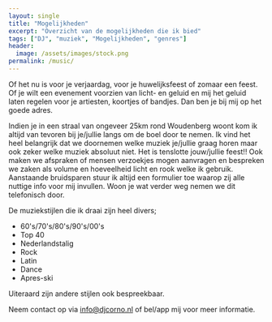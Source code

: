 ```yaml
---
layout: single
title: "Mogelijkheden"
excerpt: "Overzicht van de mogelijkheden die ik bied"
tags: ["DJ", "muziek", "Mogelijkheden", "genres"]
header:
  image: /assets/images/stock.png
permalink: /music/
---
```


Of het nu is voor je verjaardag, voor je huwelijksfeest of zomaar een feest. Of je wilt een evenement  voorzien van licht- en geluid en mij het geluid laten regelen voor je artiesten, koortjes of bandjes. Dan ben je bij mij op het goede adres.

Indien je in een straal van ongeveer 25km rond Woudenberg woont kom ik altijd van tevoren bij je/jullie langs om de boel door te nemen. Ik vind het heel belangrijk dat we doornemen welke muziek je/jullie graag horen maar ook zeker welke muziek absoluut niet. Het is tenslotte jouw/jullie feest!! Ook maken we afspraken of mensen verzoekjes mogen aanvragen en bespreken we zaken als volume en hoeveelheid licht en rook welke ik gebruik. Aanstaande bruidsparen stuur ik altijd een formulier toe waarop zij alle nuttige info voor mij invullen.
Woon je wat verder weg nemen we dit telefonisch door. 

De muziekstijlen die ik draai zijn heel divers;

- 60's/70's/80's/90's/00's
- Top 40
- Nederlandstalig
- Rock
- Latin 
- Dance
- Apres-ski

Uiteraard zijn andere stijlen ook bespreekbaar.

Neem contact op via [info@djcorno.nl](mailto:info@djcorno.nl) of bel/app mij voor meer informatie.
